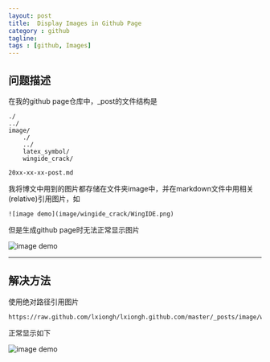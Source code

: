 ```yaml
---
layout: post
title:  Display Images in Github Page
category : github
tagline:  
tags : [github, Images]
---
```



问题描述
---------------

在我的github page仓库中，_post的文件结构是

    ./
    ../
    image/
        ./
        ../
        latex_symbol/
        wingide_crack/

    20xx-xx-xx-post.md

我将博文中用到的图片都存储在文件夹image中，并在markdown文件中用相关(relative)引用图片，如

    ![image demo](image/wingide_crack/WingIDE.png)

但是生成github page时无法正常显示图片

![image demo](image/wingide_crack/WingIDE.png)

-------------------

解决方法
--------------

使用绝对路径引用图片

    https://raw.github.com/lxiongh/lxiongh.github.com/master/_posts/image/wingide_crack/file.png

正常显示如下

![image demo](https://raw.github.com/lxiongh/lxiongh.github.com/master/_posts/image/wingide_crack/WingIDE.png)
